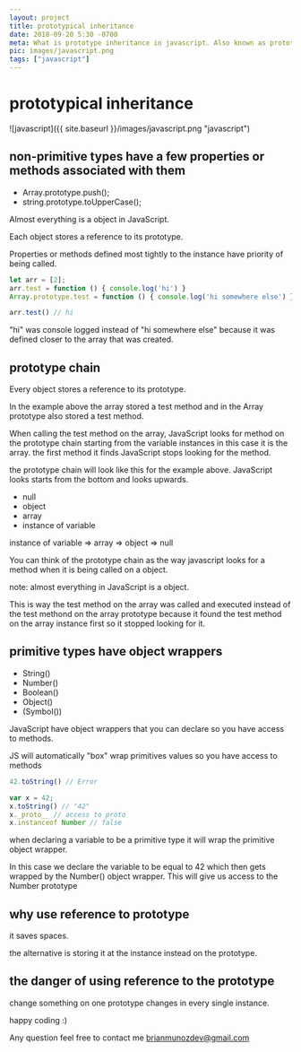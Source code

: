 ```yaml
---
layout: project
title: prototypical inheritance
date: 2018-09-20 5:30 -0700
meta: What is prototype inheritance in javascript. Also known as prototypical inheritance. It is just a object with methods and properties that is given to non-primitive types.
pic: images/javascript.png
tags: ["javascript"]
---
```


# prototypical inheritance

![javascript]({{ site.baseurl }}/images/javascript.png "javascript")

## non-primitive types have a few properties or methods associated with them

* Array.prototype.push();
* string.prototype.toUpperCase();

Almost everything is a object in JavaScript.

Each object stores a reference to its prototype.

Properties or methods defined most tightly to the instance have priority of being called.

```javascript
let arr = [2];
arr.test = function () { console.log('hi') }
Array.prototype.test = function () { console.log('hi somewhere else') }

arr.test() // hi
```

"hi" was console logged instead of "hi somewhere else" because it was defined closer to the array that was created.

## prototype chain

Every object stores a reference to its prototype.

In the example above the array stored a test method and in the Array prototype also stored a test method.

When calling the test method on the array, JavaScript looks for method on the prototype chain starting from the variable instances in this case it is the array. the first method it finds JavaScript stops looking for the method.

the prototype chain will look like this
for the example above. JavaScript looks starts from the bottom and looks upwards.

* null
* object
* array
* instance of variable

instance of variable => array => object => null

You can think of the prototype chain as the way javascript looks for a method when it is being called on a object.

note: almost everything in JavaScript is a object.

This is way the test method on the array was called and executed instead of the test methond on the array prototype because it found the test method on the array instance first so it stopped looking for it.

## primitive types have object wrappers

* String()
* Number()
* Boolean()
* Object()
* (Symbol())

JavaScript have object wrappers that you can declare so you have access to methods.

JS will automatically "box" wrap primitives values so you have access to methods

```javascript
42.toString() // Error

var x = 42;
x.toString() // "42"
x._proto__ // access to proto
x.instanceof Number // false
```

when declaring a variable to be a primitive type it will wrap the primitive object wrapper.

In this case we declare the variable to be equal to 42 which then gets wrapped by the Number() object wrapper. This will give us access to the Number prototype

## why use reference to prototype

it saves spaces.

the alternative is storing it at the instance instead on the prototype.

## the danger of using reference to the prototype

change something on one prototype changes in every single instance.

happy coding :)

Any question feel free to contact me brianmunozdev@gmail.com
